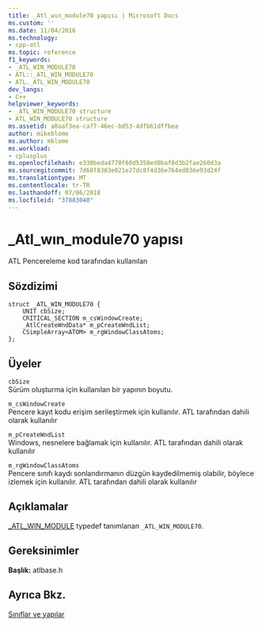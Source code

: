 ```yaml
---
title: _Atl_wın_module70 yapısı | Microsoft Docs
ms.custom: ''
ms.date: 11/04/2016
ms.technology:
- cpp-atl
ms.topic: reference
f1_keywords:
- _ATL_WIN_MODULE70
- ATL::_ATL_WIN_MODULE70
- ATL._ATL_WIN_MODULE70
dev_langs:
- C++
helpviewer_keywords:
- _ATL_WIN_MODULE70 structure
- ATL_WIN_MODULE70 structure
ms.assetid: a0aaf3ea-ca77-46ec-bd53-4dfb61dffbea
author: mikeblome
ms.author: mblome
ms.workload:
- cplusplus
ms.openlocfilehash: e330beda4770f60d5358ed8baf8d3b2fae260d3a
ms.sourcegitcommit: 7d68f8303e021e27dc8f4d36e764ed836e93d24f
ms.translationtype: MT
ms.contentlocale: tr-TR
ms.lasthandoff: 07/06/2018
ms.locfileid: "37883040"
---
```

# <a name="atlwinmodule70-structure"></a>_Atl_wın_module70 yapısı
ATL Pencereleme kod tarafından kullanılan  
  
## <a name="syntax"></a>Sözdizimi  
  
```
struct _ATL_WIN_MODULE70 {
    UNIT cbSize; 
    CRITICAL_SECTION m_csWindowCreate;
    _AtlCreateWndData* m_pCreateWndList;
    CSimpleArray<ATOM> m_rgWindowClassAtoms;
};
```  
  
## <a name="members"></a>Üyeler  
 `cbSize`  
 Sürüm oluşturma için kullanılan bir yapının boyutu.  
  
 `m_csWindowCreate`  
 Pencere kayıt kodu erişim serileştirmek için kullanılır. ATL tarafından dahili olarak kullanılır  
  
 `m_pCreateWndList`  
 Windows, nesnelere bağlamak için kullanılır. ATL tarafından dahili olarak kullanılır  
  
 `m_rgWindowClassAtoms`  
 Pencere sınıfı kaydı sonlandırmanın düzgün kaydedilmemiş olabilir, böylece izlemek için kullanılır. ATL tarafından dahili olarak kullanılır  
  
## <a name="remarks"></a>Açıklamalar  
 [_ATL_WIN_MODULE](atl-typedefs.md#_atl_win_module) typedef tanımlanan `_ATL_WIN_MODULE70`.  
  
## <a name="requirements"></a>Gereksinimler  
 **Başlık:** atlbase.h  
  
## <a name="see-also"></a>Ayrıca Bkz.  
 [Sınıflar ve yapılar](../../atl/reference/atl-classes.md)





